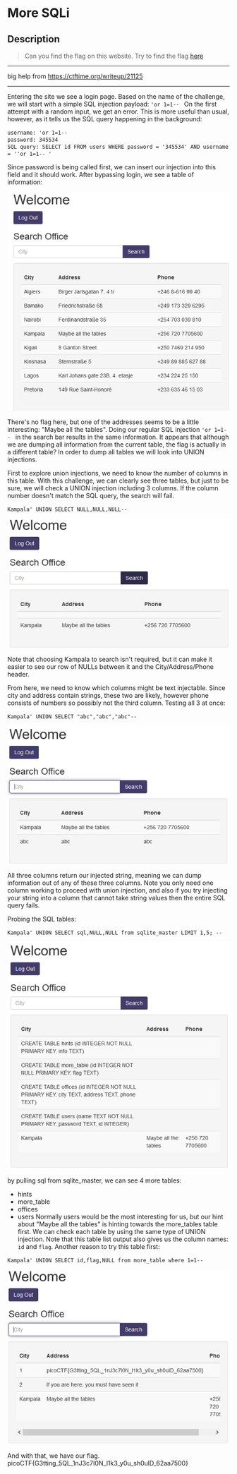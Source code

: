 # More SQLi
## Description
>Can you find the flag on this website. Try to find the flag [here](http://saturn.picoctf.net:53241/)

---
big help from https://ctftime.org/writeup/21125

---
Entering the site we see a login page. Based on the name of the challenge, we will start with a simple SQL injection payload: `'or 1=1-- `
On the first attempt with a random input, we get an error. This is more useful than usual, however, as it tells us the SQL query happening in the background:
```
username: 'or 1=1-- 
password: 345534
SQL query: SELECT id FROM users WHERE password = '345534' AND username = ''or 1=1-- '
```
Since password is being called first, we can insert our injection into this field and it should work.
After bypassing login, we see a table of information:

![image](https://github.com/spencerja/picoCTF_2023_Writeup/blob/main/Web_Exploitation/More_SQLi/screencaps/Pasted%20image%2020230328074137.png)

There's no flag here, but one of the addresses seems to be a little interesting: "Maybe all the tables". Doing our regular SQL injection `'or 1=1-- ` in the search bar results in the same information. It appears that although we are dumping all information from the current table, the flag is actually in a different table? In order to dump all tables we will look into UNION injections.

First to explore union injections, we need to know the number of columns in this table. With this challenge, we can clearly see three tables, but just to be sure, we will check a UNION injection including 3 columns. If the column number doesn't match the SQL query, the search will fail.
```
Kampala' UNION SELECT NULL,NULL,NULL-- 
```
![image](https://github.com/spencerja/picoCTF_2023_Writeup/blob/main/Web_Exploitation/More_SQLi/screencaps/Pasted%20image%2020230328074947.png)

Note that choosing Kampala to search isn't required, but it can make it easier to see our row of NULLs between it and the City/Address/Phone header.

From here, we need to know which columns might be text injectable. Since city and address contain strings, these two are likely, however phone consists of numbers so possibly not the third column. Testing all 3 at once:
```
Kampala' UNION SELECT "abc","abc","abc"--
```

![image](https://github.com/spencerja/picoCTF_2023_Writeup/blob/main/Web_Exploitation/More_SQLi/screencaps/Pasted%20image%2020230328075303.png)

All three columns return our injected string, meaning we can dump information out of any of these three columns. Note you only need one column working to proceed with union injection, and also if you try injecting your string into a column that cannot take string values then the entire SQL query fails.

Probing the SQL tables:
```
Kampala' UNION SELECT sql,NULL,NULL from sqlite_master LIMIT 1,5; -- 
```
![image](https://github.com/spencerja/picoCTF_2023_Writeup/blob/main/Web_Exploitation/More_SQLi/screencaps/Pasted%20image%2020230328080123.png)

by pulling sql from sqlite_master, we can see 4 more tables:
- hints
- more_table
- offices
- users
Normally users would be the most interesting for us, but our hint about "Maybe all the tables" is hinting towards the more_tables table first. We can check each table by using the same type of UNION injection. Note that this table list output also gives us the column names: `id` and `flag`. Another reason to try this table first:
```
Kampala' UNION SELECT id,flag,NULL from more_table where 1=1-- 
```

![image](https://github.com/spencerja/picoCTF_2023_Writeup/blob/main/Web_Exploitation/More_SQLi/screencaps/Pasted%20image%2020230328080756.png)

And with that, we have our flag. 
picoCTF{G3tting_5QL_1nJ3c7I0N_l1k3_y0u_sh0ulD_62aa7500}
